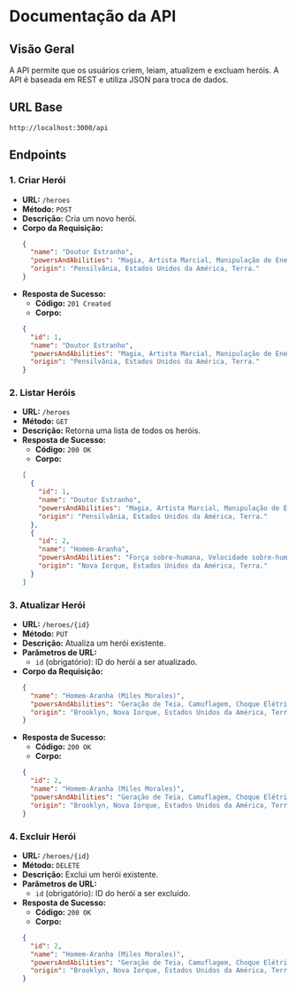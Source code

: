 # Documentação da API

## Visão Geral

A API permite que os usuários criem, leiam, atualizem e excluam heróis. A API é baseada em REST e utiliza JSON para troca de dados.

## URL Base

```
http://localhost:3000/api
```

## Endpoints

### 1. Criar Herói

- **URL:** `/heroes`
- **Método:** `POST`
- **Descrição:** Cria um novo herói.
- **Corpo da Requisição:**
  ```json
  {
    "name": "Doutor Estranho",
    "powersAndAbilities": "Magia, Artista Marcial, Manipulação de Energia, Teletransporte, Cronocinese.",
    "origin": "Pensilvânia, Estados Unidos da América, Terra."
  }
  ```
- **Resposta de Sucesso:**
  - **Código:** `201 Created`
  - **Corpo:**
  ```json
  {
    "id": 1,
    "name": "Doutor Estranho",
    "powersAndAbilities": "Magia, Artista Marcial, Manipulação de Energia, Teletransporte, Cronocinese.",
    "origin": "Pensilvânia, Estados Unidos da América, Terra."
  }
  ```

### 2. Listar Heróis

- **URL:** `/heroes`
- **Método:** `GET`
- **Descrição:** Retorna uma lista de todos os heróis.
- **Resposta de Sucesso:**
  - **Código:** `200 OK`
  - **Corpo:**
  ```json
  [
    {
      "id": 1,
      "name": "Doutor Estranho",
      "powersAndAbilities": "Magia, Artista Marcial, Manipulação de Energia, Teletransporte, Cronocinese.",
      "origin": "Pensilvânia, Estados Unidos da América, Terra."
    },
    {
      "id": 2,
      "name": "Homem-Aranha",
      "powersAndAbilities": "Força sobre-humana, Velocidade sobre-humana, Reflexos sobre-humanos, Durabilidade sobre-humana, Fator de cura, Alerta de Sentido de aranha, Sentidos aguçados, Escalar paredes.",
      "origin": "Nova Iorque, Estados Unidos da América, Terra."
    }
  ]
  ```

### 3. Atualizar Herói

- **URL:** `/heroes/{id}`
- **Método:** `PUT`
- **Descrição:** Atualiza um herói existente.
- **Parâmetros de URL:**
  - `id` (obrigatório): ID do herói a ser atualizado.
- **Corpo da Requisição:**
  ```json
  {
    "name": "Homem-Aranha (Miles Morales)",
    "powersAndAbilities": "Geração de Teia, Camuflagem, Choque Elétrico, etc.",
    "origin": "Brooklyn, Nova Iorque, Estados Unidos da América, Terra."
  }
  ```
- **Resposta de Sucesso:**
  - **Código:** `200 OK`
  - **Corpo:**
  ```json
  {
    "id": 2,
    "name": "Homem-Aranha (Miles Morales)",
    "powersAndAbilities": "Geração de Teia, Camuflagem, Choque Elétrico, etc.",
    "origin": "Brooklyn, Nova Iorque, Estados Unidos da América, Terra."
  }
  ```

### 4. Excluir Herói

- **URL:** `/heroes/{id}`
- **Método:** `DELETE`
- **Descrição:** Exclui um herói existente.
- **Parâmetros de URL:**
  - `id` (obrigatório): ID do herói a ser excluído.
- **Resposta de Sucesso:**
  - **Código:** `200 OK`
  - **Corpo:**
  ```json
  {
    "id": 2,
    "name": "Homem-Aranha (Miles Morales)",
    "powersAndAbilities": "Geração de Teia, Camuflagem, Choque Elétrico, etc.",
    "origin": "Brooklyn, Nova Iorque, Estados Unidos da América, Terra."
  }
  ```